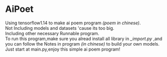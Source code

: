 # AiPoet
Using tensorflow1.14 to make ai poem program *(poem in chinese)*.
<br>Not Including  models and datasets 'cause its too big.
<br>Including other necessary Runnable program.
<br>To run this program,make sure you alread install all library in *_import.py* ,and you can follow the Notes in program *(in chinese)* to build your own models.
<br>Just start at main.py,enjoy this simple ai poem program!
